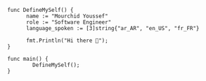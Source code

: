       func DefineMySelf() {
            name := "Mourchid Youssef"
            role := "Software Engineer"
            language_spoken := [3]string{"ar_AR", "en_US", "fr_FR"}
      
            fmt.Println("Hi there 👋");
      }

      func main() {
              DefineMySelf();
      }
